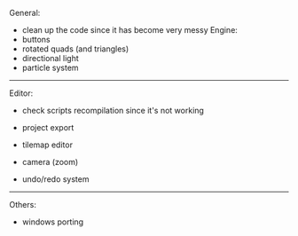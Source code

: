 General:
- clean up the code since it has become very messy
Engine:
- buttons
- rotated quads (and triangles)
- directional light
- particle system
--------------------------------------------------------------------------------------------------------------------
Editor:
- check scripts recompilation since it's not working
- project export
- tilemap editor
- camera (zoom)

- undo/redo system
--------------------------------------------------------------------------------------------------------------------
Others:
- windows porting